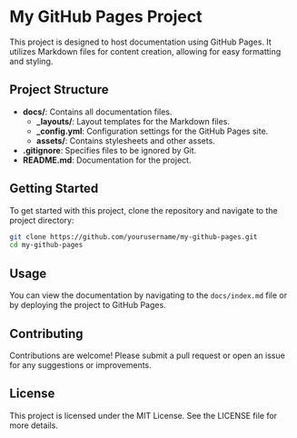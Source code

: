 # My GitHub Pages Project

This project is designed to host documentation using GitHub Pages. It utilizes Markdown files for content creation, allowing for easy formatting and styling.

## Project Structure

- **docs/**: Contains all documentation files.
  - **_layouts/**: Layout templates for the Markdown files.
  - **_config.yml**: Configuration settings for the GitHub Pages site.
  - **assets/**: Contains stylesheets and other assets.
- **.gitignore**: Specifies files to be ignored by Git.
- **README.md**: Documentation for the project.

## Getting Started

To get started with this project, clone the repository and navigate to the project directory:

```bash
git clone https://github.com/yourusername/my-github-pages.git
cd my-github-pages
```

## Usage

You can view the documentation by navigating to the `docs/index.md` file or by deploying the project to GitHub Pages.

## Contributing

Contributions are welcome! Please submit a pull request or open an issue for any suggestions or improvements.

## License

This project is licensed under the MIT License. See the LICENSE file for more details.